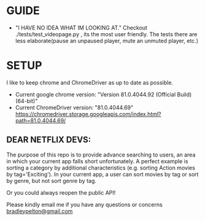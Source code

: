 # GUIDE
- "I HAVE NO IDEA WHAT IM LOOKING AT." Checkout ./tests/test_videopage.py , its the most user friendly.
The tests there are less elaborate(pause an unpaused player, mute an unmuted player, etc.)







# SETUP
I like to keep chrome and ChromeDriver as up to date as possible.
- Current google chrome version: "Version 81.0.4044.92 (Official Build) (64-bit)"
- Current ChromeDriver version: "81.0.4044.69"
https://chromedriver.storage.googleapis.com/index.html?path=81.0.4044.69/

## DEAR NETFLIX DEVS:
The purpose of this repo is to provide advance searching to users, an area in which your current
app falls short unfortunately. A perfect example is sorting a category by additional characteristics
(e.g. sorting Action movies by tag='Exciting'). In your current app, a user can sort movies by tag or sort by
genre, but not sort genre by tag.

Or you could always reopen the public API! 

Please kindly email me if you have any questions or concerns bradleypelton@gmail.com

